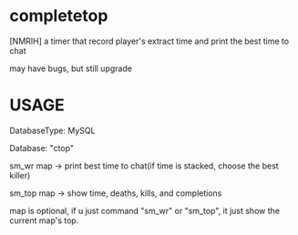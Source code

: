 # completetop
[NMRIH] a timer that record player's extract time and print the best time to chat

may have bugs, but still upgrade

# USAGE

DatabaseType: MySQL

Database: "ctop"

sm_wr map   -> print best time to chat(if time is stacked, choose the best killer)

sm_top map  -> show time, deaths, kills, and completions

map is optional, if u just command "sm_wr" or "sm_top", it just show the current map's top.
